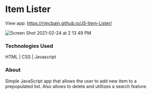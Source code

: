 # Item Lister

View app: https://rjmcbain.github.io/JS-Item-Lister/

![Screen Shot 2021-02-24 at 2 13 49 PM](https://user-images.githubusercontent.com/33466125/109073999-fcefef00-76ab-11eb-8232-c3a3a6484b9b.png)

### Technologies Used

HTML  |  CSS  |  Javascript

### About
Simple JavaScript app that allows the user to add new item to a prepopulated list. Also allows to delete and utillizes a search feature.


